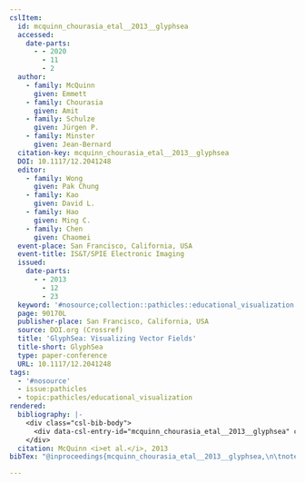 ```yaml
---
cslItem:
  id: mcquinn_chourasia_etal__2013__glyphsea
  accessed:
    date-parts:
      - - 2020
        - 11
        - 2
  author:
    - family: McQuinn
      given: Emmett
    - family: Chourasia
      given: Amit
    - family: Schulze
      given: Jürgen P.
    - family: Minster
      given: Jean-Bernard
  citation-key: mcquinn_chourasia_etal__2013__glyphsea
  DOI: 10.1117/12.2041248
  editor:
    - family: Wong
      given: Pak Chung
    - family: Kao
      given: David L.
    - family: Hao
      given: Ming C.
    - family: Chen
      given: Chaomei
  event-place: San Francisco, California, USA
  event-title: IS&T/SPIE Electronic Imaging
  issued:
    date-parts:
      - - 2013
        - 12
        - 23
  keyword: '#nosource;collection::pathicles::educational_visualization'
  page: 90170L
  publisher-place: San Francisco, California, USA
  source: DOI.org (Crossref)
  title: 'GlyphSea: Visualizing Vector Fields'
  title-short: GlyphSea
  type: paper-conference
  URL: 10.1117/12.2041248
tags:
  - '#nosource'
  - issue:pathicles
  - topic:pathicles/educational_visualization
rendered:
  bibliography: |-
    <div class="csl-bib-body">
      <div data-csl-entry-id="mcquinn_chourasia_etal__2013__glyphsea" class="csl-entry">McQuinn, E. <i>et al.</i> 2013 “GlyphSea: Visualizing Vector Fields,” in Wong, P.C. et al. (eds.). <i>IS&#38;T/SPIE Electronic Imaging</i>, San Francisco, California, USA, p. 90170L. doi:10.1117/12.2041248.</div>
    </div>
  citation: McQuinn <i>et al.</i>, 2013
bibTex: "@inproceedings{mcquinn_chourasia_etal__2013__glyphsea,\n\tnote = {[Online; accessed 2020-11-02]},\n\taddress = {San Francisco, California, USA},\n\tauthor = {McQuinn, Emmett and Chourasia, Amit and Schulze, J{\\\" u}rgen P. and Minster, Jean-Bernard},\n\teditor = {Wong, Pak Chung and Kao, David L. and Hao, Ming C. and Chen, Chaomei},\n\tyear = {2013},\n\tmonth = {dec 23},\n\tpages = {90170L},\n\ttitle = {GlyphSea: Visualizing {Vector} {Fields}},\n\thowpublished = {10.1117/12.2041248},\n}\n\n"

---
```

